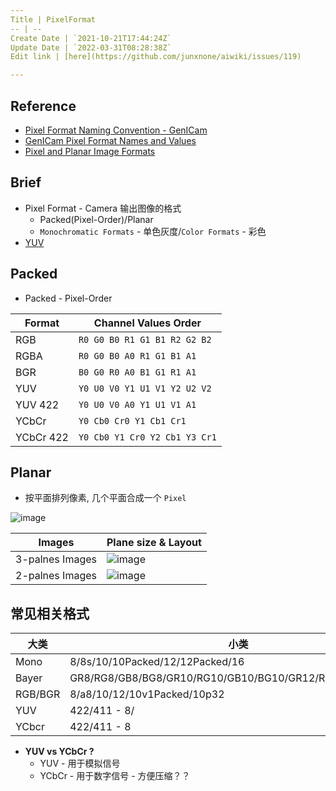```yaml
---
Title | PixelFormat
-- | --
Create Date | `2021-10-21T17:44:24Z`
Update Date | `2022-03-31T08:28:38Z`
Edit link | [here](https://github.com/junxnone/aiwiki/issues/119)

---
```

## Reference
- [Pixel Format Naming Convention - GenICam](https://www.emva.org/wp-content/uploads/GenICam_PFNC_2_1.pdf)
- [GenICam Pixel Format Names and Values](https://www.emva.org/wp-content/uploads/GenICamPixelFormatValues.pdf)
- [Pixel and Planar Image Formats](https://www.intel.com/content/www/us/en/develop/documentation/ipp-dev-reference/top/volume-2-image-processing/image-color-conversion/pixel-and-planar-image-formats.html)


## Brief
- Pixel Format - Camera 输出图像的格式
  - Packed(Pixel-Order)/Planar
  - `Monochromatic Formats` - 单色灰度/`Color Formats` - 彩色
- [YUV](/YUV)


## Packed
- Packed - Pixel-Order

Format | Channel Values Order
-- | --
RGB | `R0 G0 B0 R1 G1 B1 R2 G2 B2`
RGBA | `R0 G0 B0 A0 R1 G1 B1 A1`
BGR | `B0 G0 R0 A0 B1 G1 R1 A1`
YUV | `Y0 U0 V0 Y1 U1 V1 Y2 U2 V2`
YUV 422 | `Y0 U0 V0 A0 Y1 U1 V1 A1`
YCbCr | `Y0 Cb0 Cr0 Y1 Cb1 Cr1`
YCbCr 422 | `Y0 Cb0 Y1 Cr0 Y2 Cb1 Y3 Cr1`


## Planar
- 按平面排列像素, 几个平面合成一个 `Pixel`


![image](https://user-images.githubusercontent.com/2216970/138544801-3eefb0b2-e8a8-4abe-a1df-74a622320b9f.png)


Images | Plane size & Layout
-- | --
3-palnes Images | ![image](https://user-images.githubusercontent.com/2216970/138544560-9817dbeb-6a7d-48c3-a3b7-09c556c96e2e.png)
2-palnes Images | ![image](https://user-images.githubusercontent.com/2216970/138544563-f6750eb4-7b0d-46d5-84b1-c90f1c17c3b6.png)



## 常见相关格式

大类 | 小类
-- | --
Mono | 8/8s/10/10Packed/12/12Packed/16
Bayer | GR8/RG8/GB8/BG8/GR10/RG10/GB10/BG10/GR12/RG12/GB12/BG12
RGB/BGR | 8/a8/10/12/10v1Packed/10p32
YUV | 422/411 - 8/
YCbcr | 422/411 - 8

- **YUV vs YCbCr ?**
  -  YUV - 用于模拟信号
  - YCbCr - 用于数字信号 - 方便压缩？？

